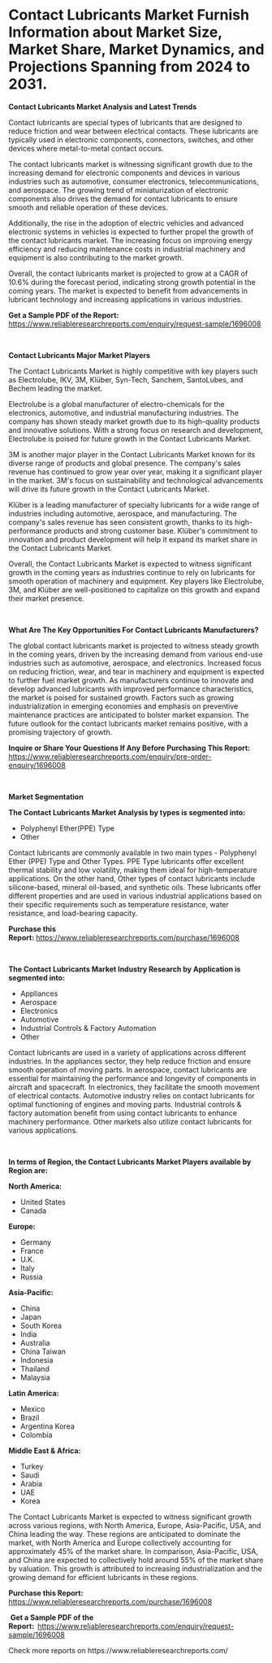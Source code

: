 <p><h1>Contact Lubricants Market Furnish Information about Market Size, Market Share, Market Dynamics, and Projections Spanning from 2024 to 2031.</h1></p><p><strong>Contact Lubricants Market Analysis and Latest Trends</strong></p>
<p><p>Contact lubricants are special types of lubricants that are designed to reduce friction and wear between electrical contacts. These lubricants are typically used in electronic components, connectors, switches, and other devices where metal-to-metal contact occurs.</p><p>The contact lubricants market is witnessing significant growth due to the increasing demand for electronic components and devices in various industries such as automotive, consumer electronics, telecommunications, and aerospace. The growing trend of miniaturization of electronic components also drives the demand for contact lubricants to ensure smooth and reliable operation of these devices.</p><p>Additionally, the rise in the adoption of electric vehicles and advanced electronic systems in vehicles is expected to further propel the growth of the contact lubricants market. The increasing focus on improving energy efficiency and reducing maintenance costs in industrial machinery and equipment is also contributing to the market growth.</p><p>Overall, the contact lubricants market is projected to grow at a CAGR of 10.6% during the forecast period, indicating strong growth potential in the coming years. The market is expected to benefit from advancements in lubricant technology and increasing applications in various industries.</p></p>
<p><strong>Get a Sample PDF of the Report:&nbsp;</strong> <a href="https://www.reliableresearchreports.com/enquiry/request-sample/1696008">https://www.reliableresearchreports.com/enquiry/request-sample/1696008</a></p>
<p>&nbsp;</p>
<p><strong>Contact Lubricants Major Market Players</strong></p>
<p><p>The Contact Lubricants Market is highly competitive with key players such as Electrolube, IKV, 3M, Klüber, Syn-Tech, Sanchem, SantoLubes, and Bechem leading the market. </p><p>Electrolube is a global manufacturer of electro-chemicals for the electronics, automotive, and industrial manufacturing industries. The company has shown steady market growth due to its high-quality products and innovative solutions. With a strong focus on research and development, Electrolube is poised for future growth in the Contact Lubricants Market.</p><p>3M is another major player in the Contact Lubricants Market known for its diverse range of products and global presence. The company's sales revenue has continued to grow year over year, making it a significant player in the market. 3M's focus on sustainability and technological advancements will drive its future growth in the Contact Lubricants Market.</p><p>Klüber is a leading manufacturer of specialty lubricants for a wide range of industries including automotive, aerospace, and manufacturing. The company's sales revenue has seen consistent growth, thanks to its high-performance products and strong customer base. Klüber's commitment to innovation and product development will help it expand its market share in the Contact Lubricants Market.</p><p>Overall, the Contact Lubricants Market is expected to witness significant growth in the coming years as industries continue to rely on lubricants for smooth operation of machinery and equipment. Key players like Electrolube, 3M, and Klüber are well-positioned to capitalize on this growth and expand their market presence.</p></p>
<p>&nbsp;</p>
<p><strong>What Are The Key Opportunities For Contact Lubricants Manufacturers?</strong></p>
<p><p>The global contact lubricants market is projected to witness steady growth in the coming years, driven by the increasing demand from various end-use industries such as automotive, aerospace, and electronics. Increased focus on reducing friction, wear, and tear in machinery and equipment is expected to further fuel market growth. As manufacturers continue to innovate and develop advanced lubricants with improved performance characteristics, the market is poised for sustained growth. Factors such as growing industrialization in emerging economies and emphasis on preventive maintenance practices are anticipated to bolster market expansion. The future outlook for the contact lubricants market remains positive, with a promising trajectory of growth.</p></p>
<p><strong>Inquire or Share Your Questions If Any Before Purchasing This Report:</strong> <a href="https://www.reliableresearchreports.com/enquiry/pre-order-enquiry/1696008">https://www.reliableresearchreports.com/enquiry/pre-order-enquiry/1696008</a></p>
<p>&nbsp;</p>
<p><strong>Market Segmentation</strong></p>
<p><strong>The Contact Lubricants Market Analysis by types is segmented into:</strong></p>
<p><ul><li>Polyphenyl Ether(PPE) Type</li><li>Other</li></ul></p>
<p><p>Contact lubricants are commonly available in two main types - Polyphenyl Ether (PPE) Type and Other Types. PPE Type lubricants offer excellent thermal stability and low volatility, making them ideal for high-temperature applications. On the other hand, Other types of contact lubricants include silicone-based, mineral oil-based, and synthetic oils. These lubricants offer different properties and are used in various industrial applications based on their specific requirements such as temperature resistance, water resistance, and load-bearing capacity.</p></p>
<p><strong>Purchase this Report:&nbsp;</strong><a href="https://www.reliableresearchreports.com/purchase/1696008">https://www.reliableresearchreports.com/purchase/1696008</a></p>
<p>&nbsp;</p>
<p><strong>The Contact Lubricants Market Industry Research by Application is segmented into:</strong></p>
<p><ul><li>Appliances</li><li>Aerospace</li><li>Electronics</li><li>Automotive</li><li>Industrial Controls & Factory Automation</li><li>Other</li></ul></p>
<p><p>Contact lubricants are used in a variety of applications across different industries. In the appliances sector, they help reduce friction and ensure smooth operation of moving parts. In aerospace, contact lubricants are essential for maintaining the performance and longevity of components in aircraft and spacecraft. In electronics, they facilitate the smooth movement of electrical contacts. Automotive industry relies on contact lubricants for optimal functioning of engines and moving parts. Industrial controls & factory automation benefit from using contact lubricants to enhance machinery performance. Other markets also utilize contact lubricants for various applications.</p></p>
<p>&nbsp;</p>
<p><strong>In terms of Region, the Contact Lubricants Market Players available by Region are:</strong></p>
<p>
    <p> <strong> North America: </strong>
        <ul>
            <li>United States</li>
            <li>Canada</li>
        </ul>
        </p> 
    <p> <strong> Europe: </strong>
        <ul>
            <li>Germany</li>
            <li>France</li>
            <li>U.K.</li>
            <li>Italy</li>
            <li>Russia</li>
        </ul>
        </p> 
    <p> <strong> Asia-Pacific: </strong>
        <ul>
            <li>China</li>
            <li>Japan</li>
            <li>South Korea</li>
            <li>India</li>
            <li>Australia</li>
            <li>China Taiwan</li>
            <li>Indonesia</li>
            <li>Thailand</li>
            <li>Malaysia</li>
        </ul>
        </p> 
    <p> <strong> Latin America: </strong>
        <ul>
            <li>Mexico</li>
            <li>Brazil</li>
            <li>Argentina Korea</li>
            <li>Colombia</li>
        </ul>
        </p> 
    <p> <strong> Middle East & Africa: </strong>
        <ul>
            <li>Turkey</li>
            <li>Saudi</li>
            <li>Arabia</li>
            <li>UAE</li>
            <li>Korea</li>
        </ul>
    </p>
    </p>
<p><p>The Contact Lubricants Market is expected to witness significant growth across various regions, with North America, Europe, Asia-Pacific, USA, and China leading the way. These regions are anticipated to dominate the market, with North America and Europe collectively accounting for approximately 45% of the market share. In comparison, Asia-Pacific, USA, and China are expected to collectively hold around 55% of the market share by valuation. This growth is attributed to increasing industrialization and the growing demand for efficient lubricants in these regions.</p></p>
<p><strong>Purchase this Report: </strong><a href="https://www.reliableresearchreports.com/purchase/1696008">https://www.reliableresearchreports.com/purchase/1696008</a></p>
<p>&nbsp;<strong>Get a Sample PDF of the Report:&nbsp;&nbsp;</strong><a href="https://www.reliableresearchreports.com/enquiry/request-sample/1696008">https://www.reliableresearchreports.com/enquiry/request-sample/1696008</a></p>
<p><strong></strong></p>
<p>Check more reports on https://www.reliableresearchreports.com/</p>